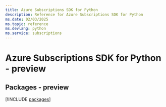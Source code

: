 ```yaml
---
title: Azure Subscriptions SDK for Python
description: Reference for Azure Subscriptions SDK for Python
ms.date: 02/03/2025
ms.topic: reference
ms.devlang: python
ms.service: subscriptions
---
```

# Azure Subscriptions SDK for Python - preview
## Packages - preview
[!INCLUDE [packages](subscriptions-index.md)]